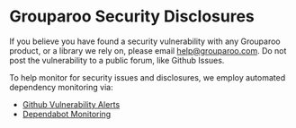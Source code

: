 # Grouparoo Security Disclosures

If you believe you have found a security vulnerability with any Grouparoo product, or a library we rely on, please email help@grouparoo.com. Do not post the vulnerability to a public forum, like Github Issues.

To help monitor for security issues and disclosures, we employ automated dependency monitoring via:

- [Github Vulnerability Alerts](https://help.github.com/en/github/managing-security-vulnerabilities/about-security-alerts-for-vulnerable-dependencies)
- [Dependabot Monitoring](https://dependabot.com/)
